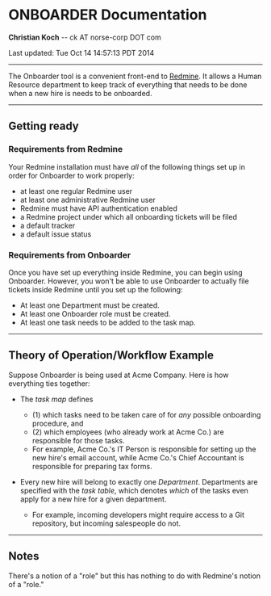 # ONBOARDER Documentation

**Christian Koch** -- ck AT norse-corp DOT com

Last updated: Tue Oct 14 14:57:13 PDT 2014

-----

The Onboarder tool is a convenient front-end to [Redmine][]. It allows a
Human Resource department to keep track of everything that needs to be done
when a new hire is needs to be onboarded.

-----

## Getting ready

### Requirements from Redmine

Your Redmine installation must have _all_ of the following things set up in
order for Onboarder to work properly:

- at least one regular Redmine user
- at least one administrative Redmine user
- Redmine must have API authentication enabled
- a Redmine project under which all onboarding tickets will be filed
- a default tracker
- a default issue status


### Requirements from Onboarder

Once you have set up everything inside Redmine, you can begin using
Onboarder. However, you won't be able to use Onboarder to actually file
tickets inside Redmine until you set up the following:

- At least one Department must be created.
- At least one Onboarder role must be created.
- At least one task needs to be added to the task map.

-----

## Theory of Operation/Workflow Example

Suppose Onboarder is being used at Acme Company. Here is how everything ties
together:

- The _task map_ defines
  - (1) which tasks need to be taken care of for _any_ possible onboarding
    procedure, and
  - (2) which employees (who already work at Acme Co.) are responsible for
    those tasks.
  - For example, Acme Co.'s IT Person is responsible for setting up the new
    hire's email account, while Acme Co.'s Chief Accountant is responsible
    for preparing tax forms.

- Every new hire will belong to exactly one _Department_. Departments are
  specified with the _task table_, which denotes _which_ of the tasks even
  apply for a new hire for a given department.
  - For example, incoming developers might require access to a Git
    repository, but incoming salespeople do not.

-----

## Notes

There's a notion of a "role" but this has nothing to do with Redmine's
notion of a "role."


[Redmine]: http://redmine.org
